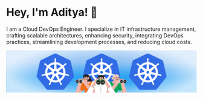 # Hey, I'm Aditya! 👋

I am a Cloud DevOps Engineer. I specialize in IT infrastructure management, crafting scalable architectures, enhancing security, integrating DevOps practices, streamlining development processes, and reducing cloud costs.

![kubenetes](./looking-for-kubernetes.webp)
